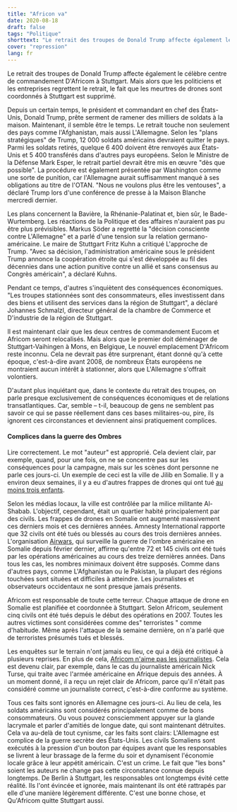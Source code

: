 ```yaml
---
title: "Africon va"
date: 2020-08-18
draft: false
tags: "Politique"
shorttext: "Le retrait des troupes de Donald Trump affecte également le tristement célèbre centre de commandement d'Africom à Stuttgart."
cover: "repression"
lang: fr
---
```


Le retrait des troupes de Donald Trump affecte également le célèbre centre de commandement D'Africom à Stuttgart. Mais alors que les politiciens et les entreprises regrettent le retrait, le fait que les meurtres de drones sont coordonnés à Stuttgart est supprimé.

Depuis un certain temps, le président et commandant en chef des États-Unis, Donald Trump, prête serment de ramener des milliers de soldats à la maison. Maintenant, il semble être le temps. Le retrait touche non seulement des pays comme l'Afghanistan, mais aussi L'Allemagne. Selon les "plans stratégiques" de Trump, 12 000 soldats américains devraient quitter le pays. Parmi les soldats retirés, quelque 6 400 doivent être renvoyés aux États-Unis et 5 400 transférés dans d'autres pays européens. Selon le Ministre de la Défense Mark Esper, le retrait partiel devrait être mis en œuvre "dès que possible". La procédure est également présentée par Washington comme une sorte de punition, car l'Allemagne aurait suffisamment manqué à ses obligations au titre de l'OTAN. "Nous ne voulons plus être les ventouses", a déclaré Trump lors d'une conférence de presse à la Maison Blanche mercredi dernier.

Les plans concernent la Bavière, la Rhénanie-Palatinat et, bien sûr, le Bade-Wurtemberg. Les réactions de la Politique et des affaires n'auraient pas pu être plus prévisibles. Markus Söder a regretté la "décision consciente contre L'Allemagne" et a parlé d'une tension sur la relation germano-américaine. Le maire de Stuttgart Fritz Kuhn a critiqué L'approche de Trump. "Avec sa décision, l'administration américaine sous le président Trump annonce la coopération étroite qui s'est développée au fil des décennies dans une action punitive contre un allié et sans consensus au Congrès américain", a déclaré Kuhns.

Pendant ce temps, d'autres s'inquiètent des conséquences économiques. "Les troupes stationnées sont des consommateurs, elles investissent dans des biens et utilisent des services dans la région de Stuttgart", a déclaré Johannes Schmalzl, directeur général de la chambre de Commerce et D'industrie de la région de Stuttgart.

Il est maintenant clair que les deux centres de commandement Eucom et Africom seront relocalisés. Mais alors que le premier doit déménager de Stuttgart-Vaihingen à Mons, en Belgique, Le nouvel emplacement D'Africom reste inconnu. Cela ne devrait pas être surprenant, étant donné qu'à cette époque, c'est-à-dire avant 2008, de nombreux États européens ne montraient aucun intérêt à stationner, alors que L'Allemagne s'offrait volontiers.

D'autant plus inquiétant que, dans le contexte du retrait des troupes, on parle presque exclusivement de conséquences économiques et de relations transatlantiques. Car, semble – t-il, beaucoup de gens ne semblent pas savoir ce qui se passe réellement dans ces bases militaires-ou, pire, ils ignorent ces circonstances et deviennent ainsi pratiquement complices.

#### Complices dans la guerre des Ombres

Lire correctement. Le mot "auteur" est approprié. Cela devient clair, par exemple, quand, pour une fois, on ne se concentre pas sur les conséquences pour la campagne, mais sur les scènes dont personne ne parle ces jours-ci. Un exemple de ceci est la ville de Jilib en Somalie. Il y a environ deux semaines, il y a eu d'autres frappes de drones qui ont tué [au moins trois enfants](http://halganmedia.net/us-drone-strike-kills-three-children-in-somalia/ "US Drone Strike Kills Three Children In Somalia").

Selon les médias locaux, la ville est contrôlée par la milice militante Al-Shabab. L'objectif, cependant, était un quartier habité principalement par des civils. Les frappes de drones en Somalie ont augmenté massivement ces derniers mois et ces dernières années. Amnesty International rapporte que 32 civils ont été tués ou blessés au cours des trois dernières années. L'organisation [Airwars](https://airwars.org/conflict/us-forces-in-somalia/ "US Forces in Somalia"), qui surveille la guerre de l'ombre américaine en Somalie depuis février dernier, affirme qu'entre 72 et 145 civils ont été tués par les opérations américaines au cours des treize dernières années. Dans tous les cas, les nombres minimaux doivent être supposés. Comme dans d'autres pays, comme L'Afghanistan ou le Pakistan, la plupart des régions touchées sont situées et difficiles à atteindre. Les journalistes et observateurs occidentaux ne sont presque jamais présents.

Africom est responsable de toute cette terreur. Chaque attaque de drone en Somalie est planifiée et coordonnée à Stuttgart. Selon Africom, seulement cinq civils ont été tués depuis le début des opérations en 2007. Toutes les autres victimes sont considérées comme des" terroristes " comme d'habitude. Même après l'attaque de la semaine dernière, on n'a parlé que de terroristes présumés tués et blessés.

Les enquêtes sur le terrain n'ont jamais eu lieu, ce qui a déjà été critiqué à plusieurs reprises. En plus de cela, [Africom n'aime pas les journalistes](https://theintercept.com/2018/01/13/we-dont-consider-you-a-legitimate-journalist-how-i-got-blacklisted-by-the-pentagons-africa-command/ "'WE DON’T CONSIDER YOU A LEGITIMATE JOURNALIST' — HOW I GOT BLACKLISTED BY THE PENTAGON’S AFRICA COMMAND"). Cela est devenu clair, par exemple, dans le cas du journaliste américain Nick Turse, qui traite avec l'armée américaine en Afrique depuis des années. À un moment donné, il a reçu un rejet clair de Africom, parce qu'il n'était pas considéré comme un journaliste correct, c'est-à-dire conforme au système.

Tous ces faits sont ignorés en Allemagne ces jours-ci. Au lieu de cela, les soldats américains sont considérés principalement comme de bons consommateurs. Ou vous pouvez consciemment appuyer sur la glande lacrymale et parler d'amitiés de longue date, qui sont maintenant détruites. Cela va au-delà de tout cynisme, car les faits sont clairs: L'Allemagne est complice de la guerre secrète des États-Unis. Les civils Somaliens sont exécutés à la pression d'un bouton par équipes avant que les responsables se livrent à leur brassage de la ferme du soir et dynamisent l'économie locale grâce à leur appétit américain. C'est un crime. Le fait que "les bons" soient les auteurs ne change pas cette circonstance connue depuis longtemps. De Berlin à Stuttgart, les responsables ont longtemps évité cette réalité. Ils l'ont évincée et ignorée, mais maintenant ils ont été rattrapés par elle d'une manière légèrement différente. C'est une bonne chose, et Qu'Africom quitte Stuttgart aussi.

